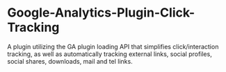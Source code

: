 # Google-Analytics-Plugin-Click-Tracking
A plugin utilizing the GA plugin loading API that simplifies click/interaction tracking, as well as automatically tracking external links, social profiles, social shares, downloads, mail and tel links.
